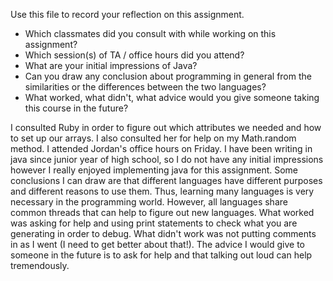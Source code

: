 Use this file to record your reflection on this assignment.

- Which classmates did you consult with while working on this assignment?
- Which session(s) of TA / office hours did you attend?
- What are your initial impressions of Java? 
- Can you draw any conclusion about programming in general from the similarities or the differences between the two languages? 
- What worked, what didn't, what advice would you give someone taking this course in the future?

I consulted Ruby in order to figure out which attributes we needed and how to set up our arrays. I also consulted her for help on my Math.random method. I attended Jordan's office hours on Friday. I have been writing in java since junior year of high school, so I do not have any initial impressions however I really enjoyed implementing java for this assignment. Some conclusions I can draw are that different languages have different purposes and different reasons to use them. Thus, learning many languages is very necessary in the programming world. However, all languages share common threads that can help to figure out new languages. What worked was asking for help and using print statements to check what you are generating in order to debug. What didn't work was not putting comments in as I went (I need to get better about that!). The advice I would give to someone in the future is to ask for help and that talking out loud can help tremendously.